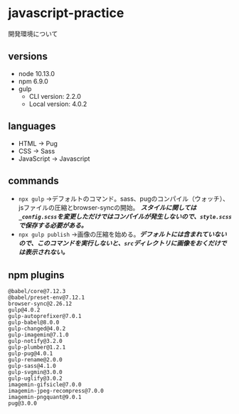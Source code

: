 # javascript-practice

開発環境について

## versions

- node 10.13.0
- npm 6.9.0
- gulp
  - CLI version: 2.2.0
  - Local version: 4.0.2
  
## languages
- HTML -> Pug
- CSS -> Sass
- JavaScript -> Javascript

## commands
- `npx gulp`
→デフォルトのコマンド。sass、pugのコンパイル（ウォッチ）、jsファイルの圧縮とbrowser-syncの開始。
***スタイルに関しては`_config.scss`を変更しただけではコンパイルが発生しないので、`style.scss`で保存する必要がある。***
- `npx gulp publish`
→画像の圧縮を始める。***デフォルトには含まれていないので、このコマンドを実行しないと、`src`ディレクトリに画像をおくだけでは表示されない。***

## npm plugins
```
@babel/core@7.12.3
@babel/preset-env@7.12.1
browser-sync@2.26.12
gulp@4.0.2
gulp-autoprefixer@7.0.1
gulp-babel@8.0.0
gulp-changed@4.0.2
gulp-imagemin@7.1.0
gulp-notify@3.2.0
gulp-plumber@1.2.1
gulp-pug@4.0.1
gulp-rename@2.0.0
gulp-sass@4.1.0
gulp-svgmin@3.0.0
gulp-uglify@3.0.2
imagemin-gifsicle@7.0.0
imagemin-jpeg-recompress@7.0.0
imagemin-pngquant@9.0.1
pug@3.0.0
```

